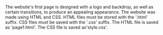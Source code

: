 The website's first page is designed with a logo and backdrop, as well as certain transitions, to produce an appealing appearance.
The website was made using HTML and CSS.
HTML files must be stored with the '.html' suffix. 
CSS files must be saved with the '.css' suffix.
The HTML file is saved as 'page1.html'.
The CSS file is saved as'style.css'.
